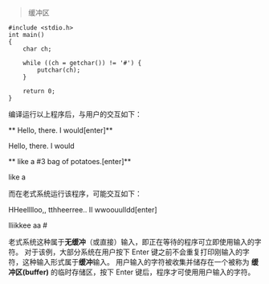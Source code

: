 > 缓冲区

```
#include <stdio.h>
int main()
{
	char ch;
	
	while ((ch = getchar()) != '#') {
		putchar(ch);
	}

	return 0;
}
```

编译运行以上程序后，与用户的交互如下：

** Hello, there. I would[enter]**

Hello, there. I would

** like a #3 bag of potatoes.[enter]**

like a

而在老式系统运行该程序，可能交互如下：

HHeelllloo,, tthheerree.. II wwoouulldd[enter]


lliikkee aa #

老式系统这种属于**无缓冲**（或直接）输入，即正在等待的程序可立即使用输入的字符。
对于该例，大部分系统在用户按下 Enter 键之前不会重复打印刚输入的字符，这种输入形式属于**缓冲**输入。
用户输入的字符被收集并储存在一个被称为 **缓冲区(buffer)** 的临时存储区，按下 Enter 键后，程序才可使用用户输入的字符。
